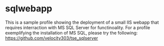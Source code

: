 # sqlwebapp

This is a sample profile showing the deployment of a small IIS webapp that requires interraction with MS SQL Server for functinoality. For a profile exemplifying the installation of MS SQL, please try the following:
https://github.com/velocity303/tse_sqlserver
